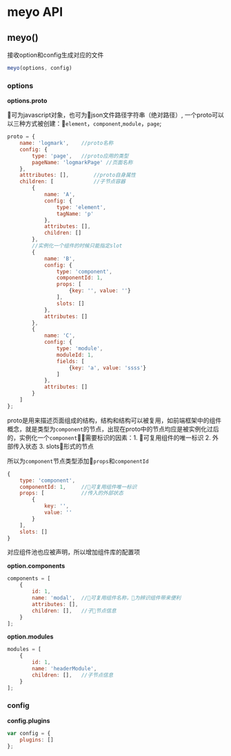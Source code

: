 # meyo API

## meyo()
接收option和config生成对应的文件
```js
meyo(options, config)
```

### options

**options.proto**

可为javascript对象，也可为json文件路径字符串（绝对路径）,
一个proto可以以三种方式被创建：``element``，``component``,``module``，``page``;

```js
proto = {
    name: 'logmark',    //proto名称
    config: {
        type: 'page',   //proto应用的类型
        pageName: 'logmarkPage' //页面名称
    },
    atttributes: [],        //proto自身属性
    children: [             //子节点容器
        {
            name: 'A',
            config: {
                type: 'element',
                tagName: 'p'
            },
            attributes: [],
            children: []
        },
        //实例化一个组件的时候只能指定slot
        {
            name: 'B',
            config: {
                type: 'component',
                componentId: 1,
                props: [
                    {key: '', value: ''}
                ],
                slots: []
            },
            attributes: []
        },
        {
            name: 'C',
            config: {
                type: 'module',
                moduleId: 1,
                fields: [
                    {key: 'a', value: 'ssss'}
                ]
            },
            attributes: []
        }
    ]
};
```

proto是用来描述页面组成的结构，结构和结构可以被复用，如前端框架中的组件概念，就是类型为``component``的节点，出现在proto中的节点均应是被实例化过后的，实例化一个``component``，需要标识的因素：1. 可复用组件的唯一标识 2. 外部传入状态 3. slots形式的节点

所以为``component``节点类型添加``props``和``componentId``
```js
{
    type: 'component',
    componentId: 1,     //可复用组件唯一标识
    props: [            //传入的外部状态
        {
            key: '',
            value: ''
        }
    ],
    slots: []
}
```

对应组件池也应被声明，所以增加组件库的配置项

**option.components**

```js
components = [
    {
        id: 1,
        name: 'modal',  //可复用组件名称，为辨识组件带来便利
        attributes: [],
        children: [],   //子节点信息
    }
];
```

**option.modules**
```js
modules = [
    {
        id: 1,
        name: 'headerModule',
        children: [],   //子节点信息
    }
];
```

### config

**config.plugins**

```js
var config = {
    plugins: []
};
```